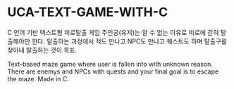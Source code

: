 # UCA-TEXT-GAME-WITH-C

C 언어 기반 텍스트형 미로탈출 게임 주인공(유저)는 알 수 없는 이유로 미로에 갇혀 탈출해야만 한다. 탈출하는 과정에서 적도 만나고 NPC도 만나고 퀘스트도 하며 탈출구를 찾아내 탈출하는 것이 목표.

Text-based maze game where user is fallen into with unknown reason. There are enemys and NPCs with quests and your final goal is to escape the maze. Made in C.
